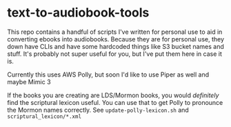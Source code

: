 # text-to-audiobook-tools

This repo contains a handful of scripts I've written for personal use to aid in converting ebooks into audiobooks.  Because they are for personal use, they down have CLIs and have some hardcoded things like S3 bucket names and stuff.  It's probably not super useful for you, but I've put them here in case it is.

Currently this uses AWS Polly, but soon I'd like to use Piper as well and maybe Mimic 3

If the books you are creating are LDS/Mormon books, you would _definitely_ find the scriptural lexicon useful.  You can use that to get Polly to pronounce the Mormon names correctly.  See `update-polly-lexicon.sh` and `scriptural_lexicon/*.xml`
